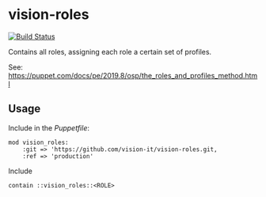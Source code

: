 # vision-roles

[![Build Status](https://travis-ci.com/vision-it/vision-roles.svg?branch=production)](https://travis-ci.com/vision-it/vision-roles)

Contains all roles, assigning each role a certain set of profiles.

See: https://puppet.com/docs/pe/2019.8/osp/the_roles_and_profiles_method.html

## Usage

Include in the *Puppetfile*:

```
mod vision_roles:
    :git => 'https://github.com/vision-it/vision-roles.git,
    :ref => 'production'
```

Include

```puppet
contain ::vision_roles::<ROLE>
```
